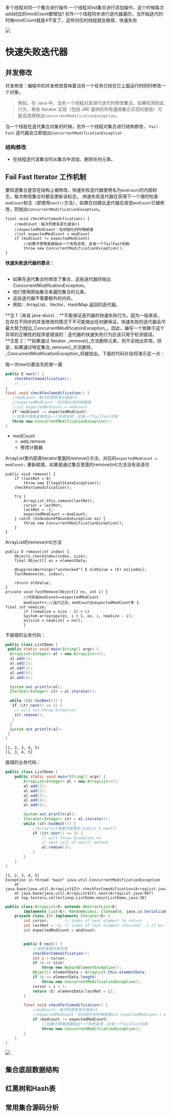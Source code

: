 多个线程对同一个集合进行操作
一个线程对list集合进行添加操作，这个时候每次add对应的modCount都增加1
另外一个线程同步进行迭代器遍历，当开始迭代的时候modCount就是4不变了，这样对应的线程就会报错，快速失败

 
 ![](https://gitee.com/javaTesteru/picgo/raw/master/images/testeru/javaee-module/keywords/202202172045152.gif)
# 快速失败迭代器
## 并发修改
并发修改：编程中的并发修改意味着当另一个任务已经在它上面运行时同时修改一个对象。
>例如，在 Java 中，当另一个线程对其进行迭代时修改集合。如果检测到此行为，某些 Iterator 实现（包括 JRE 提供的所有通用集合实现的那些）可能会选择抛出`ConcurrentModificationException`。



当一个线程在迭代集合对象的时候，另外一个线程对集合进行结构修改，
`Fail-Fast` 迭代器会立即抛出`ConcurrentModificationException`
### 结构修改

- 在线程迭代该集合时从集合中添加、删除任何元素。

## Fail Fast Iterator 工作机制

要知道集合是否在结构上被修改，快速失败迭代器使用名为`modCount`的内部标志，每次修改集合时都会更新该标志。
快速失败迭代器在获得下一个值时检查`modCount`标志（即使用`next()`方法），如果在创建此迭代器后发现`modCount`已被修改，则抛出`ConcurrentModificationException`。

```
final void checkForComodification() {
	//modCount：每次列表有变化就会+1
	//expectedModCount：在初始化的时候赋值
	//int expectedModCount = modCount
	if (modCount != expectedModCount)
	    //如果不想等直接抛出一个失败异常，这谁一个failFast机制
		throw new ConcurrentModificationException();
}
```

**快速失败迭代器的要点：**   
 

-   如果在迭代集合时修改了集合，这些迭代器将抛出 ConcurrentModificationException。
-   他们使用原始集合来遍历集合的元素。
-   这些迭代器不需要额外的内存。
-   例如：ArrayList、Vector、HashMap 返回的迭代器。

**注 1（来自 java-docs）：**不能保证迭代器的快速失败行为，因为一般来说，在存在不同步的并发修改的情况下不可能做出任何硬保证。快速失败的迭代器会尽最大努力抛出_ConcurrentModificationException_。因此，编写一个依赖于这个异常的正确性的程序是错误的：迭代器的快速失败行为应该只用于检测错误。  
**注意 2：**如果通过 Iterator _remove()_方法删除元素，则不会抛出异常。但是，如果通过特定集合_remove()_方法删除，_ConcurrentModificationException_将被抛出。下面的代码片段将演示这一点：

每一次next()都会先检查一遍
```java
public E next() {
    checkForComodification();
    //...
}
final void checkForComodification() {
   //modCount：每次列表有变化就会+1
   //expectedModCount：在初始化的时候赋值
   //int expectedModCount = modCount
   if (modCount != expectedModCount)
   //如果不想等直接抛出一个失败异常，这谁一个failFast机制
   throw new ConcurrentModificationException();
}
```


- modCount
	- add,remove
	- 修改计数器

ArrayList里内部类Iterator里面的remove()方法，对应的`expectedModCount = modCount;`
重新赋值，如果是通过集合里面的remove(int)方法没有该语句
```
public void remove() {
    if (lastRet < 0)
        throw new IllegalStateException();
    checkForComodification();

    try {
        ArrayList.this.remove(lastRet);
        cursor = lastRet;
        lastRet = -1;
        expectedModCount = modCount;
    } catch (IndexOutOfBoundsException ex) {
        throw new ConcurrentModificationException();
    }
}
```
ArrayList的remove(int)方法
```
public E remove(int index) {
    Objects.checkIndex(index, size);
    final Object[] es = elementData;

    @SuppressWarnings("unchecked") E oldValue = (E) es[index];
    fastRemove(es, index);

    return oldValue;
}
private void fastRemove(Object[] es, int i) {
        //代码前modCount==expectedModCount
        modCount++;//运行之后，modCount比expectedModCount多 1 
final int newSize;
        if ((newSize = size - 1) > i)
        System.arraycopy(es, i + 1, es, i, newSize - i);
        es[size = newSize] = null;
        }
```
不报错的业务代码：
```java
public class ListDemo {
 public static void main(String[] args) {
  ArrayList<Integer> al = new ArrayList<>();
  al.add(1);
  al.add(2);
  al.add(3);
  al.add(4);
  al.add(5);

  System.out.println(al);
  Iterator<Integer> itr = al.iterator();

  while (itr.hasNext()) {
   if (itr.next() == 2) {
    // will not throw Exception
    itr.remove();
   }
  }
  System.out.println(al);
 }
}

```


```
[1, 2, 3, 4, 5]
[1, 3, 4, 5]
```

报错的业务代码：
```java
public class ListDemo {
    public static void main(String[] args) {
        ArrayList<Integer> al = new ArrayList<>();
        al.add(1);
        al.add(2);
        al.add(3);
        al.add(4);
        al.add(5);

        System.out.println(al);
        Iterator<Integer> itr = al.iterator();
        while (itr.hasNext()) {
            //Arraylist里面内部类的 public E next()
            if (itr.next() == 3) {
                // will throw Exception on
                // next call of next() method
                al.remove(3);
            }
        }
    }
}
```


```
[1, 2, 3, 4, 5]
Exception in thread "main" java.util.ConcurrentModificationException
	at java.base/java.util.ArrayList$Itr.checkForComodification(ArrayList.java:1043)
	at java.base/java.util.ArrayList$Itr.next(ArrayList.java:997)
	at top.testeru.collectionp.ListDemo.main(ListDemo.java:38)

```



```java
public class ArrayList<E> extends AbstractList<E>
		implements List<E>, RandomAccess, Cloneable, java.io.Serializable {
	private class Itr implements Iterator<E> {
		int cursor;       // index of next element to return
		int lastRet = -1; // index of last element returned; -1 if no such
		int expectedModCount = modCount;


		public E next() {
			//去检查是否有异常
			checkForComodification();
			int i = cursor;
			if (i >= size)
				throw new NoSuchElementException();
			Object[] elementData = ArrayList.this.elementData;
			if (i >= elementData.length)
				throw new ConcurrentModificationException();
			cursor = i + 1;
			return (E) elementData[lastRet = i];
		}

		final void checkForComodification() {
			//modCount：每次列表有变化就会+1
			//expectedModCount：在初始化的时候赋值int expectedModCount = modCount
			if (modCount != expectedModCount)
                //如果不想等直接抛出一个失败异常，这谁一个failFast机制
				throw new ConcurrentModificationException();
		}
	}
}
```
 
 ![](https://gitee.com/javaTesteru/picgo/raw/master/images/testeru/javaee-module/keywords/202202172045152.gif)
 
 ## 集合底层数据结构

## 红黑树和Hash表

## 常用集合源码分析

